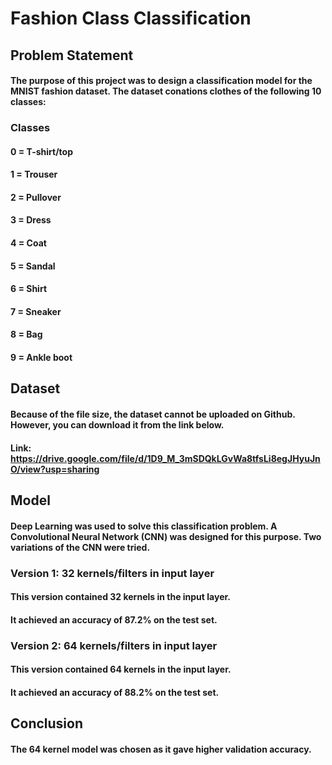 # Fashion Class Classification

## Problem Statement
#### The purpose of this project was to design a classification model for the MNIST fashion dataset. The dataset conations clothes of the following 10 classes:
### Classes
#### 0 = T-shirt/top
#### 1 = Trouser
#### 2 = Pullover
#### 3 = Dress
#### 4 = Coat
#### 5 = Sandal
#### 6 = Shirt
#### 7 = Sneaker
#### 8 = Bag
#### 9 = Ankle boot

## Dataset
#### Because of the file size, the dataset cannot be uploaded on Github. However, you can download it from the link below.
#### Link: https://drive.google.com/file/d/1D9_M_3mSDQkLGvWa8tfsLi8egJHyuJnO/view?usp=sharing

## Model
#### Deep Learning was used to solve this classification problem. A Convolutional Neural Network (CNN) was designed for this purpose. Two variations of the CNN were tried.

### Version 1: 32 kernels/filters in input layer
#### This version contained 32 kernels in the input layer.
#### It achieved an accuracy of 87.2% on the test set.

### Version 2:  64 kernels/filters in input layer
#### This version contained 64 kernels in the input layer.
#### It achieved an accuracy of 88.2% on the test set.

## Conclusion
#### The 64 kernel model was chosen as it gave higher validation accuracy. 
